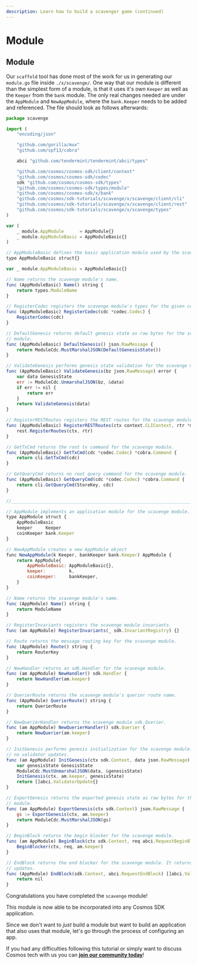 ```yaml
---
description: Learn how to build a scavenger game (continued)
---
```


# Module

## Module <a id="module"></a>

Our `scaffold` tool has done most of the work for us in generating our `module.go` file inside `./x/scavenge/`. One way that our module is different than the simplest form of a module, is that it uses it's own `Keeper` as well as the `Keeper` from the `bank` module. The only real changes needed are under the `AppModule` and `NewAppModule`, where the `bank.Keeper` needs to be added and referenced. The file should look as follows afterwards:

```javascript
package scavenge

import (
	"encoding/json"

	"github.com/gorilla/mux"
	"github.com/spf13/cobra"

	abci "github.com/tendermint/tendermint/abci/types"

	"github.com/cosmos/cosmos-sdk/client/context"
	"github.com/cosmos/cosmos-sdk/codec"
	sdk "github.com/cosmos/cosmos-sdk/types"
	"github.com/cosmos/cosmos-sdk/types/module"
	"github.com/cosmos/cosmos-sdk/x/bank"
	"github.com/cosmos/sdk-tutorials/scavenge/x/scavenge/client/cli"
	"github.com/cosmos/sdk-tutorials/scavenge/x/scavenge/client/rest"
	"github.com/cosmos/sdk-tutorials/scavenge/x/scavenge/types"
)

var (
	_ module.AppModule      = AppModule{}
	_ module.AppModuleBasic = AppModuleBasic{}
)

// AppModuleBasic defines the basic application module used by the scavenge module.
type AppModuleBasic struct{}

var _ module.AppModuleBasic = AppModuleBasic{}

// Name returns the scavenge module's name.
func (AppModuleBasic) Name() string {
	return types.ModuleName
}

// RegisterCodec registers the scavenge module's types for the given codec.
func (AppModuleBasic) RegisterCodec(cdc *codec.Codec) {
	RegisterCodec(cdc)
}

// DefaultGenesis returns default genesis state as raw bytes for the scavenge
// module.
func (AppModuleBasic) DefaultGenesis() json.RawMessage {
	return ModuleCdc.MustMarshalJSON(DefaultGenesisState())
}

// ValidateGenesis performs genesis state validation for the scavenge module.
func (AppModuleBasic) ValidateGenesis(bz json.RawMessage) error {
	var data GenesisState
	err := ModuleCdc.UnmarshalJSON(bz, &data)
	if err != nil {
		return err
	}
	return ValidateGenesis(data)
}

// RegisterRESTRoutes registers the REST routes for the scavenge module.
func (AppModuleBasic) RegisterRESTRoutes(ctx context.CLIContext, rtr *mux.Router) {
	rest.RegisterRoutes(ctx, rtr)
}

// GetTxCmd returns the root tx command for the scavenge module.
func (AppModuleBasic) GetTxCmd(cdc *codec.Codec) *cobra.Command {
	return cli.GetTxCmd(cdc)
}

// GetQueryCmd returns no root query command for the scavenge module.
func (AppModuleBasic) GetQueryCmd(cdc *codec.Codec) *cobra.Command {
	return cli.GetQueryCmd(StoreKey, cdc)
}

//____________________________________________________________________________

// AppModule implements an application module for the scavenge module.
type AppModule struct {
	AppModuleBasic
	keeper     Keeper
	coinKeeper bank.Keeper
}

// NewAppModule creates a new AppModule object
func NewAppModule(k Keeper, bankKeeper bank.Keeper) AppModule {
	return AppModule{
		AppModuleBasic: AppModuleBasic{},
		keeper:         k,
		coinKeeper:     bankKeeper,
	}
}

// Name returns the scavenge module's name.
func (AppModule) Name() string {
	return ModuleName
}

// RegisterInvariants registers the scavenge module invariants.
func (am AppModule) RegisterInvariants(_ sdk.InvariantRegistry) {}

// Route returns the message routing key for the scavenge module.
func (AppModule) Route() string {
	return RouterKey
}

// NewHandler returns an sdk.Handler for the scavenge module.
func (am AppModule) NewHandler() sdk.Handler {
	return NewHandler(am.keeper)
}

// QuerierRoute returns the scavenge module's querier route name.
func (AppModule) QuerierRoute() string {
	return QuerierRoute
}

// NewQuerierHandler returns the scavenge module sdk.Querier.
func (am AppModule) NewQuerierHandler() sdk.Querier {
	return NewQuerier(am.keeper)
}

// InitGenesis performs genesis initialization for the scavenge module. It returns
// no validator updates.
func (am AppModule) InitGenesis(ctx sdk.Context, data json.RawMessage) []abci.ValidatorUpdate {
	var genesisState GenesisState
	ModuleCdc.MustUnmarshalJSON(data, &genesisState)
	InitGenesis(ctx, am.keeper, genesisState)
	return []abci.ValidatorUpdate{}
}

// ExportGenesis returns the exported genesis state as raw bytes for the scavenge
// module.
func (am AppModule) ExportGenesis(ctx sdk.Context) json.RawMessage {
	gs := ExportGenesis(ctx, am.keeper)
	return ModuleCdc.MustMarshalJSON(gs)
}

// BeginBlock returns the begin blocker for the scavenge module.
func (am AppModule) BeginBlock(ctx sdk.Context, req abci.RequestBeginBlock) {
	BeginBlocker(ctx, req, am.keeper)
}

// EndBlock returns the end blocker for the scavenge module. It returns no validator
// updates.
func (AppModule) EndBlock(sdk.Context, abci.RequestEndBlock) []abci.ValidatorUpdate {
	return nil
}
```

Congratulations you have completed the `scavenge` module!

This module is now able to be incorporated into any Cosmos SDK application.

Since we don't want to _just_ build a module but want to build an application that also uses that module, let's go through the process of configuring an app.

If you had any difficulties following this tutorial or simply want to discuss Cosmos tech with us you can [**join our community today**](https://discord.gg/fszyM7K)!


